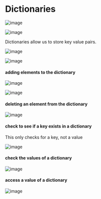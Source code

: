 # Dictionaries

![image](https://user-images.githubusercontent.com/19383145/167268713-018b6e09-1822-4a74-8384-43bd4566920c.png)

![image](https://user-images.githubusercontent.com/19383145/167268747-f7dffc1e-2971-431d-b40b-e4724b9fd44c.png)

Dictionaries allow us to store key value pairs.

![image](https://user-images.githubusercontent.com/19383145/167268833-a74998c8-0c1f-437d-810b-0e0550f895f2.png)

![image](https://user-images.githubusercontent.com/19383145/167268853-a7f2cfaf-d795-4d1f-bf01-f4e8962ae2ec.png)

#### adding elements to the dictionary

![image](https://user-images.githubusercontent.com/19383145/167277993-d9bd2eea-83a5-4786-b4e6-6bb4f0a65a14.png)

![image](https://user-images.githubusercontent.com/19383145/167278027-49789184-7a90-4e25-868b-e6dc8e4bc480.png)

#### deleting an element from the dictionary

![image](https://user-images.githubusercontent.com/19383145/167278110-3cf62f0f-947a-4a5e-b8cc-5771c62579ae.png)

#### check to see if a key exists in a dictionary

This only checks for a key, not a value

![image](https://user-images.githubusercontent.com/19383145/167278148-d6be5d4e-1ecd-475f-931c-5b30418da9d0.png)

#### check the values of a dictionary

![image](https://user-images.githubusercontent.com/19383145/167278176-7889e71e-d258-4aa9-b468-abcef6a7a493.png)

#### access a value of a dictionary

![image](https://user-images.githubusercontent.com/19383145/167278224-b087270d-3237-466c-b7ee-efe564a0f66d.png)
